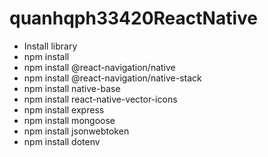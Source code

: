 # quanhqph33420ReactNative

- Install library
- npm install
- npm install @react-navigation/native
- npm install @react-navigation/native-stack
- npm install native-base
- npm install react-native-vector-icons
- npm install express
- npm install mongoose
- npm install jsonwebtoken
- npm install dotenv
